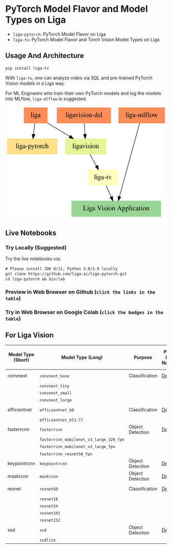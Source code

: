 # PyTorch Model Flavor and Model Types on Liga
+ `liga-pytorch`: PyTorch Model Flavor on Liga
+ `liga-tv`: PyTorch Model Flavor and Torch Vision Model Types on Liga

## Usage And Architecture
```
pip install liga-tv
```

With `liga-tv`, one can analyze video via SQL and pre-trained PyTorch Vision models in a Liga way.

For ML Engineers who train their own PyTorch models and log the models into MLflow, `liga-mlflow` is suggested.

![Arch](liga_pytorch.svg)

## Live Notebooks
### Try Locally (Suggested)
Try the live notebooks via:
```
# Please install JDK 8/11, Python 3.8/3.9 locally
git clone https://github.com/liga-ai/liga-pytorch.git
cd liga-pytorch && bin/lab
```
### Preview in Web Browser on Github (`click the links in the table`)
### Try in Web Browser on Google Colab (`click the badges in the table`)
## For Liga Vision
| Model Type (Short) | Model Type (Long) | Purpose | Preview Latest Notebook | Try Google Colab Notebook |
|-------|---------|-----|-----------|--------|
| convnext | `convnext_base` | Classification | [Demo](notebooks/convnext.ipynb) | <a href="https://colab.research.google.com/github/liga-ai/liga-pytorch/blob/main/notebooks/convnext.ipynb" target="_parent"><img src="https://colab.research.google.com/assets/colab-badge.svg" alt="Open In Colab"/></a> |
|          | `convnext_tiny` | | | |
|          | `convnext_small` | | | |
|          | `convnext_large` | | | |
| efficientnet | `efficientnet_b0` | Classification | [Demo](notebooks/efficientnet.ipynb) | <a href="https://colab.research.google.com/github/liga-ai/liga-pytorch/blob/main/notebooks/efficientnet.ipynb" target="_parent"><img src="https://colab.research.google.com/assets/colab-badge.svg" alt="Open In Colab"/></a>|
| | `efficientnet_b[1-7]` | | | |
| fasterrcnn | `fasterrcnn` | Object Detection | [Demo](notebooks/fasterrcnn.ipynb) | <a href="https://colab.research.google.com/github/liga-ai/liga-pytorch/blob/main/notebooks/fasterrcnn.ipynb" target="_parent"><img src="https://colab.research.google.com/assets/colab-badge.svg" alt="Open In Colab"/></a> |
| | `fasterrcnn_mobilenet_v3_large_320_fpn` | | |
| | `fasterrcnn_mobilenet_v3_large_fpn` | | |
| | `fasterrcnn_resnet50_fpn` | | |
| keypointrcnn | `keypointrcnn` | Object Detection | [Demo](notebooks/keypointrcnn.ipynb) | <a href="https://colab.research.google.com/github/liga-ai/liga-pytorch/blob/main/notebooks/keypointrcnn.ipynb" target="_parent"><img src="https://colab.research.google.com/assets/colab-badge.svg" alt="Open In Colab"/></a> |
| maskrcnn | `maskrcnn` | Object Detection | [Demo](notebooks/maskrcnn.ipynb) | <a href="https://colab.research.google.com/github/liga-ai/liga-pytorch/blob/main/notebooks/maskrcnn.ipynb" target="_parent"><img src="https://colab.research.google.com/assets/colab-badge.svg" alt="Open In Colab"/></a> |
| resnet | `resnet50` | Classification | [Demo](notebooks/resnet.ipynb) | <a href="https://colab.research.google.com/github/liga-ai/liga-pytorch/blob/main/notebooks/resnet.ipynb" target="_parent"><img src="https://colab.research.google.com/assets/colab-badge.svg" alt="Open In Colab"/></a> |
| | `resnet18` | | |
| | `resnet34` | | |
| | `resnet101` | | |
| | `resnet152` | | |
| ssd | `ssd` | Object Detection | [Demo](notebooks/ssd.ipynb) | <a href="https://colab.research.google.com/github/liga-ai/liga-pytorch/blob/main/notebooks/ssd.ipynb" target="_parent"><img src="https://colab.research.google.com/assets/colab-badge.svg" alt="Open In Colab"/></a> |
| | `ssdlite` | | |
